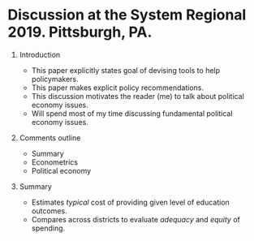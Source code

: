 # Discussion at the System Regional 2019. Pittsburgh, PA.


1. Introduction
    + This paper explicitly states goal of devising tools to help policymakers.
    + This paper makes explicit policy recommendations.
    + This discussion motivates the reader (me) to talk about political economy issues.
    + Will spend most of my time discussing fundamental political economy issues.

2. Comments outline
    + Summary
    + Econometrics
    + Political economy

3. Summary
    + Estimates _typical_ cost of providing given level of education outcomes.
    + Compares across districts to evaluate _adequacy_ and _equity_ of spending.


